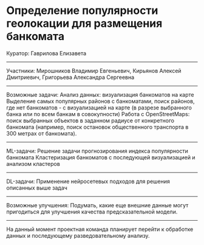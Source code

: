 # Определение популярности геолокации для размещения банкомата

Куратор: Гаврилова Елизавета
- - - - - - - - - - 
Участники: Мирошников Владимир Евгеньевич, Кирьянов Алексей Дмитриевич, Григорьева Александра Сергеевна
- - - - - - - - - - - - - - - - - - - - - - - - - - - - - - - - - - - - - - - - - - - - - - - - - - - - - - - - - - - - - - - - - - - - - - - - - - - - - - - - - - - - - - - -
Возможные задачи:
Анализ данных: визуализация банкоматов на карте
Выделение самых популярных районов с банкоматами, поиск районов, где нет банкоматов - с визуализацией на карте (в разрезе выбранного банка или по всем банкам в совокупности)
Работа с OpenStreetMaps: поиск выбранных объектов в заданном радиусе от конкретного банкомата (например, поиск остановок общественного транспорта в 300 метрах от банкомата).
- - - - - - - - - - - - - - - - - - - - - - - - - - - - - - - - - - - - - - - - - - - - - - - - - - - - - - - - - - - - - - - - - - - - - - - - - - - - - - - - - - - - - - - -
ML-задачи:
Решение задачи прогнозирования индекса популярности банкомата
Кластеризация банкоматов с последующей визуализацией и анализом кластеров
- - - - - - - - - - - - - - - - - - - - - - - - - - - - - - - - - - - - - - - - - - - - - - - - - - - - - - - - - - - - - - - - - - - - - - - - - - - - - - - - - - - - - - - -
DL-задачи:
Применение нейросетевых подходов для решения описанных выше задач
- - - - - - - - - - - - - - - - - - - - - - - - - - - - - - - - - - - - - - - - - - - - - - - - - - - - - - - - - - - - - - - - - - - - - - - - - - - - - - - - - - - - - - - -
Возможные улучшения:
Подумать, какие еще внешние данные могут пригодиться для улучшения качества предсказательной модели.
- - - - - - - - - - - - - - - - - - - - - - - - - - - - - - - - - - - - - - - - - - - - - - - - - - - - - - - - - - - - - - - - - - - - - - - - - - - - - - - - - - - - - - - -
На данный момент проектная команда планирует перейти к обработке данных и последующему разведовательному анализу.
